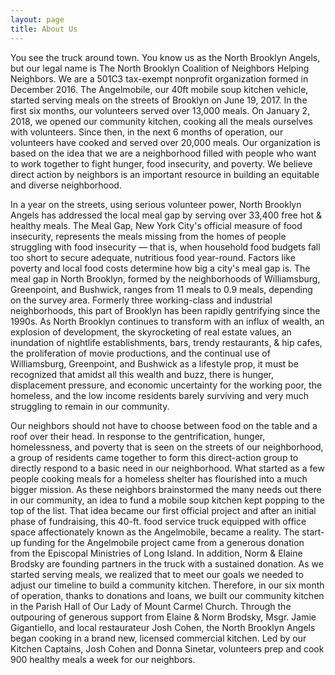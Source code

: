 ```yaml
---
layout: page
title: About Us
---
```


You see the truck around town. You know us as the North Brooklyn Angels, but our legal name is The North Brooklyn Coalition of Neighbors Helping Neighbors. We are a 501C3 tax-exempt nonprofit organization formed in December 2016. The Angelmobile, our 40ft mobile soup kitchen vehicle, started serving meals on the streets of Brooklyn on June 19, 2017. In the first six months, our volunteers served over 13,000 meals. On January 2, 2018, we opened our community kitchen, cooking all the meals ourselves with volunteers. Since then, in the next 6 months of operation, our volunteers have cooked and served over 20,000 meals. Our organization is based on the idea that we are a neighborhood filled with people who want to work together to fight hunger, food insecurity, and poverty. We believe direct action by neighbors is an important resource in building an equitable and diverse neighborhood.

In a year on the streets, using serious volunteer power, North Brooklyn Angels has addressed the local meal gap by serving over 33,400 free hot & healthy meals. The Meal Gap, New York City's official measure of food insecurity, represents the meals missing from the homes of people struggling with food insecurity — that is, when household food budgets fall too short to secure adequate, nutritious food year-round. Factors like poverty and local food costs determine how big a city's meal gap is. The meal gap in North Brooklyn, formed by the neighborhoods of Williamsburg, Greenpoint, and Bushwick, ranges from 11 meals to 0.9 meals, depending on the survey area. Formerly three working-class and industrial neighborhoods, this part of Brooklyn has been rapidly gentrifying since the 1990s. As North Brooklyn continues to transform with an influx of wealth, an explosion of development, the skyrocketing of real estate values, an inundation of nightlife establishments, bars, trendy restaurants, & hip cafes, the proliferation of movie productions, and the continual use of Williamsburg, Greenpoint, and Bushwick as a lifestyle prop, it must be recognized that amidst all this wealth and buzz, there is hunger, displacement pressure, and economic uncertainty for the working poor, the homeless, and the low income residents barely surviving and very much struggling to remain in our community.

Our neighbors should not have to choose between food on the table and a roof over their head. In response to the gentrification, hunger, homelessness, and poverty that is seen on the streets of our neighborhood, a group of residents came together to form this direct-action group to directly respond to a basic need in our neighborhood. What started as a few people cooking meals for a homeless shelter has flourished into a much bigger mission. As these neighbors brainstormed the many needs out there in our community, an idea to fund a mobile soup kitchen kept popping to the top of the list. That idea became our first official project and after an initial phase of fundraising, this 40-ft. food service truck equipped with office space affectionately known as the Angelmobile, became a reality. The start-up funding for the Angelmobile project came from a generous donation from the Episcopal Ministries of Long Island. In addition, Norm & Elaine Brodsky are founding partners in the truck with a sustained donation. As we started serving meals, we realized that to meet our goals we needed to adjust our timeline to build a community kitchen. Therefore, in our six month of operation, thanks to donations and loans, we built our community kitchen in the Parish Hall of Our Lady of Mount Carmel Church. Through the outpouring of generous support from Elaine & Norm Brodsky, Msgr. Jamie Gigantiello, and local restaurateur Josh Cohen, the North Brooklyn Angels began cooking in a brand new, licensed commercial kitchen. Led by our Kitchen Captains, Josh Cohen and Donna Sinetar, volunteers prep and cook 900 healthy meals a week for our neighbors.